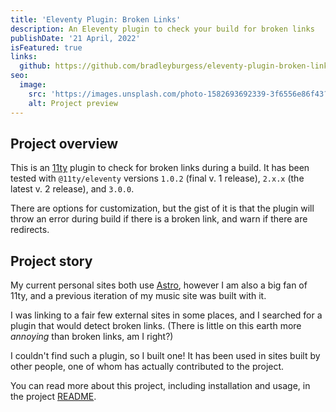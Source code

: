 ```yaml
---
title: 'Eleventy Plugin: Broken Links'
description: An Eleventy plugin to check your build for broken links
publishDate: '21 April, 2022'
isFeatured: true
links:
  github: https://github.com/bradleyburgess/eleventy-plugin-broken-links
seo:
  image:
    src: 'https://images.unsplash.com/photo-1582693692339-3f6556e86f43?q=80&w=1200&h=675&auto=format&fit=crop&ixlib=rb-4.0.3&ixid=M3wxMjA3fDB8MHxwaG90by1wYWdlfHx8fGVufDB8fHx8fA%3D%3D'
    alt: Project preview
---
```


## Project overview

This is an [11ty](https://11ty.dev) plugin to check for broken links during a
build. It has been tested with `@11ty/eleventy` versions `1.0.2` (final v. 1
release), `2.x.x` (the latest v. 2 release), and `3.0.0`.

There are options for customization, but the gist of it is that the plugin will
throw an error during build if there is a broken link, and warn if there are
redirects.

## Project story

My current personal sites both use [Astro](https://astro.build), however I am
also a big fan of 11ty, and a previous iteration of my music site was built with
it.

I was linking to a fair few external sites in some places, and I searched for a
plugin that would detect broken links. (There is little on this earth more
_annoying_ than broken links, am I right?)

I couldn't find such a plugin, so I built one! It has been used in sites built by
other people, one of whom has actually contributed to the project.

You can read more about this project, including installation and usage, in the
project [README](https://github.com/bradleyburgess/eleventy-plugin-broken-links#eleventy-plugin-broken-links).
